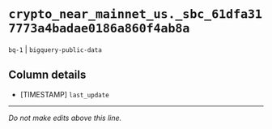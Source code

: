 # `crypto_near_mainnet_us._sbc_61dfa317773a4badae0186a860f4ab8a`
`bq-1` | `bigquery-public-data`

## Column details
* [TIMESTAMP] `last_update`

-------------------------------------------------------------------------------
*Do not make edits above this line.*
